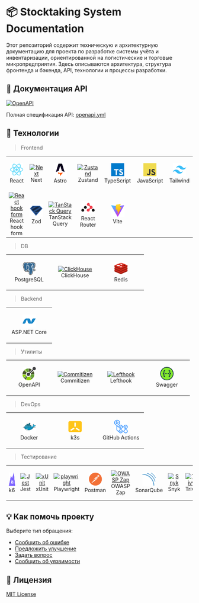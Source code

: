 # 📦 Stocktaking System Documentation

Этот репозиторий содержит техническую и архитектурную документацию для проекта по разработке системы учёта и инвентаризации, ориентированной на логистические и торговые микропредприятия. Здесь описываются архитектура, структура фронтенда и бэкенда, API, технологии и процессы разработки.

## 📖 Документация API

[![OpenAPI](https://img.shields.io/badge/OpenAPI-3.0-green?logo=openapi-initiative)](../src/docs/openapi.yml)

Полная спецификация API: [openapi.yml](../src/docs/openapi.yml)

<h2 align="left" id="stocktaking-stack">🔧 Технологии</h2>

> Frontend

<table width='100%'>
  <tr>
    <td align="center" width="110" height="90">
      <a href="#stocktaking-stack">
        <img
          src="https://github.com/devicons/devicon/blob/master/icons/react/react-original.svg"
          width="36"
          height="36"
          alt="React"
        />
      </a>
      <br>React
    </td>
    <td align="center" width="110" height="90">
      <a href="#stocktaking-stack">
        <img
          src="https://raw.githubusercontent.com/samfromaway/samfromaway/master/.github/images/nextjs.png"
          width="36"
          height="36"
          alt="Next"
        />
      </a>
      <br>Next
    </td>
    <td align="center" width="110" height="90">
      <a href="#stocktaking-stack">
        <img
          src="https://github.com/devicons/devicon/blob/master/icons/astro/astro-original.svg"
          width="36"
          height="36"
          alt="Astro"
        />
      </a>
      <br>Astro
    </td>
    <td align="center" width="110" height="90">
      <a href="#stocktaking-stack">
        <img
          src="https://user-images.githubusercontent.com/958486/218346783-72be5ae3-b953-4dd7-b239-788a882fdad6.svg"
          width="36"
          height="36"
          alt="Zustand"
        />
      </a>
      <br>Zustand
    </td>
    <td align="center" width="110" height="90">
      <a href="#stocktaking-stack">
        <img
          src="https://raw.githubusercontent.com/devicons/devicon/1119b9f84c0290e0f0b38982099a2bd027a48bf1/icons/typescript/typescript-original.svg"
          width="36"
          height="36"
          alt="TypeScript"
        />
      </a>
      <br>TypeScript
    </td>
    <td align="center" width="110" height="90">
      <a href="#stocktaking-stack">
        <img src="https://raw.githubusercontent.com/devicons/devicon/1119b9f84c0290e0f0b38982099a2bd027a48bf1/icons/javascript/javascript-original.svg" width="36" height="36" alt="JavaScript" />
      </a>
      <br>JavaScript
    </td>
    <td align="center" width="110" height="90">
      <a href="#stocktaking-stack">
        <img src="https://github.com/devicons/devicon/blob/master/icons/tailwindcss/tailwindcss-original.svg" width="36" height="36" alt="Tailwind" />
      </a>
      <br>Tailwind
    </td>
  </tr>
  <tr>
    <td align="center" width="110" height="90">
      <a href="#stocktaking-stack" >
        <img
          src="https://react-hook-form.com/images/logo/react-hook-form-logo-only.svg"
          width="36"
          height="36"
          alt="React hook form"
        />
      </a>
      <br>React hook form
    </td>
    <td align="center" width="110" height="90">
      <a href="#stocktaking-stack" >
        <img
          src="https://raw.githubusercontent.com/colinhacks/zod/main/logo.svg"
          width="36"
          height="36"
          alt="Zod"
        />
      </a>
      <br>Zod
    </td>
    <td align="center" width="110" height="90">
      <a href="#stocktaking-stack" >
        <img
          src="https://images.ctfassets.net/sw4ojjqn6qvl/2QY1qFPui5ESz5kqivIaxy/0110fabb8ca776614be476970a57ca36/react-query-seeklogo.com.svg?"
          width="36"
          height="36"
          alt="TanStack Query"
        />
      </a>
      <br>TanStack Query
    </td>
    <td align="center" width="110" height="90">
      <a href="#stocktaking-stack" >
        <img
          src="https://github.com/devicons/devicon/blob/master/icons/reactrouter/reactrouter-original.svg"
          width="36"
          height="36"
          alt="React Router"
        />
      </a>
      <br>React Router
    </td>
    <td align="center" width="110" height="90">
      <a href="#stocktaking-stack" >
        <img
          src="https://raw.githubusercontent.com/devicons/devicon/6910f0503efdd315c8f9b858234310c06e04d9c0/icons/vitejs/vitejs-original.svg"
          width="36"
          height="36"
          alt="Vite"
        />
      </a>
      <br>Vite
    </td>
  </tr>
</table>

> DB

<table width='100%'>
  <tr>
    <td align="center" width="110" height="90">
      <a href="#stocktaking-stack">
        <img src="https://github.com/devicons/devicon/blob/master/icons/postgresql/postgresql-original.svg" width="36" height="36" alt="PostgreSQL" />
      </a>
      <br>PostgreSQL
    </td>
    <td align="center" width="110" height="90">
      <a href="#stocktaking-stack">
        <img src="https://upload.wikimedia.org/wikipedia/commons/0/0e/Clickhouse.png" width="36" height="36" alt="ClickHouse" />
      </a>
      <br>ClickHouse
    </td>
    <td align="center" width="110" height="90">
      <a href="#stocktaking-stack">
        <img src="https://github.com/devicons/devicon/blob/master/icons/redis/redis-original.svg" width="36" height="36" alt="Redis" />
      </a>
      <br>Redis
    </td>
  </tr>
</table>

> Backend

<table width='100%'>
  <tr>
    <td align="center" width="110" height="90">
      <a href="#stocktaking-stack">
        <img src="https://github.com/devicons/devicon/blob/master/icons/dot-net/dot-net-plain.svg" width="36" height="36" alt="ASP.NET Core" />
      </a>
      <br>ASP.NET Core
    </td>
  </tr>
</table>

> Утилиты

<table width='100%'>
  <tr>
    <td align="center" width="110" height="90">
      <a href="#stocktaking-stack">
        <img src="https://github.com/devicons/devicon/blob/master/icons/openapi/openapi-original.svg" width="36" height="36" alt="OpenAPI" />
      </a>
      <br>OpenAPI
    </td>
    <td align="center" width="110" height="90">
      <a href="#stocktaking-stack">
        <img src="https://avatars.githubusercontent.com/u/62252524?s=280&v=4" width="36" height="36" alt="Commitizen" />
      </a>
      <br>Commitizen
    </td>
    <td align="center" width="110" height="90">
      <a href="#stocktaking-stack">
        <img src="https://github.com/evilmartians/lefthook/raw/master/logo_sign.svg" width="36" height="36" alt="Lefthook" />
      </a>
      <br>Lefthook
    </td>
    <td align="center" width="110" height="90">
      <a href="#stocktaking-stack">
        <img src="https://github.com/devicons/devicon/blob/master/icons/swagger/swagger-original.svg" width="36" height="36" alt="Swagger" />
      </a>
      <br>Swagger
    </td>
  </tr>
</table>

> DevOps

<table width='100%'>
  <tr>
    <td align='center' width='110' height='90'>
      <a href='#stocktaking-stack'>
        <img src='https://github.com/devicons/devicon/blob/master/icons/docker/docker-original.svg' width='36' height='36' alt='Docker'>
      </a>
      <br>Docker
    </td>
    <td align="center" width="110" height="90">
      <a href="#stocktaking-stack">
        <img src="https://github.com/devicons/devicon/blob/master/icons/k3s/k3s-original.svg" width="36" height="36" alt="k3s" />
      </a>
      <br>k3s
    </td>
    <td align="center" width="110" height="90">
      <a href="#stocktaking-stack">
        <img src="https://github.com/devicons/devicon/blob/master/icons/githubactions/githubactions-plain.svg" width="36" height="36" alt="GitHub Actions" />
      </a>
      <br>GitHub Actions
    </td>
  </tr>
</table>

> Тестирование

<table width='100%'>
  <tr>
    <td align="center" width="110" height="90">
      <a href="#stocktaking-stack">
        <img src="https://github.com/devicons/devicon/blob/master/icons/k6/k6-original.svg" width="36" height="36" alt="k6" />
      </a>
      <br>k6
    </td>
    <td align="center" width="110" height="90">
      <a href="#stocktaking-stack" >
        <img src="https://brandeps.com/icon-download/J/Jest-icon-vector-02.svg" width="36" height="36" alt="Jest" />
      </a>
      <br>Jest
    </td>
    <td align="center" width="110" height="90">
      <a href="#stocktaking-stack">
        <img src="https://avatars.githubusercontent.com/u/2092016?s=280&v=4" width="36" height="36" alt="xUnit" />
      </a>
      <br>xUnit
    </td>
    <td align="center" width="110" height="90">
      <a href="#stocktaking-stack">
        <img src="https://playwright.dev/img/playwright-logo.svg" width="36" height="36" alt="playwright" />
      </a>
      <br>Playwright
    </td>
    <td align="center" width="110" height="90">
      <a href="#stocktaking-stack">
        <img src="https://github.com/devicons/devicon/blob/master/icons/postman/postman-original.svg" width="36" height="36" alt="Postman" />
      </a>
      <br>Postman
    </td>
    <td align="center" width="110" height="90">
      <a href="#stocktaking-stack">
        <img src="https://www.pngfind.com/pngs/m/664-6646318_image-owasp-zap-logo-hd-png-download.png" width="36" height="36" alt="OWASP Zap" />
      </a>
      <br>OWASP Zap
    </td>
    <td align="center" width="110" height="90">
      <a href="#stocktaking-stack">
        <img src="https://github.com/devicons/devicon/blob/master/icons/sonarqube/sonarqube-original.svg" width="36" height="36" alt="SonarQube" />
      </a>
      <br>SonarQube
    </td>
    <td align="center" width="110" height="90">
      <a href="#stocktaking-stack">
        <img src="https://cdn.worldvectorlogo.com/logos/snyk.svg" width="36" height="36" alt="Snyk" />
      </a>
      <br>Snyk
    </td>
    <td align="center" width="110" height="90">
      <a href="#stocktaking-stack">
        <img src="https://desktop.docker.com/extensions/aquasec_trivy-docker-extension/raw_githubusercontent_com/aquasecurity/trivy-docker-extension/main/trivy.svg" width="36" height="36" alt="Trivy" />
      </a>
      <br>Trivy
    </td>
  </tr>
</table>

## 💡 Как помочь проекту

Выберите тип обращения:

- [Сообщить об ошибке](https://github.com/stocktaking-inc/docs/issues/new?template=bug_report.md)
- [Предложить улучшение](https://github.com/stocktaking-inc/docs/issues/new?template=feature_request.md)
- [Задать вопрос](https://github.com/stocktaking-inc/docs/issues/new?template=question.md)
- [Сообщить об уязвимости](SECURITY.md)

## 📜 Лицензия

[MIT License](LICENSE)
